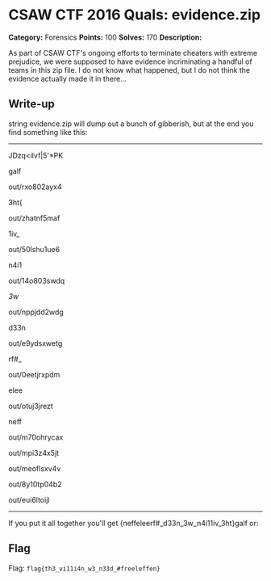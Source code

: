 # CSAW CTF 2016 Quals: evidence.zip

**Category:** Forensics
**Points:** 100
**Solves:** 170
**Description:**

As part of CSAW CTF's ongoing efforts to terminate cheaters with extreme prejudice, we were supposed to have evidence incriminating a handful of teams in this zip file. I do not know what happened, but I do not think the evidence actually made it in there...

## Write-up
string evidence.zip will dump out a bunch of gibberish, but at the end you find something like this: 

***
JDzq<ilvf|5'*PK

galf

out/rxo802ayx4

3ht{

out/zhatnf5maf

1iv_

out/50lshu1ue6

n4i1

out/14o803swdq

_3w_

out/nppjdd2wdg

d33n

out/e9ydsxwetg

rf#_

out/0eetjrxpdm

elee

out/otuj3jrezt

neff

out/m70ohrycax

out/mpi3z4x5jt

out/meoflsxv4v

out/8y10tp04b2

out/eui6ltoijl
*** 

If you put it all together you'll get {neffeleerf#_d33n_3w_n4i11iv_3ht}galf or:

## Flag
Flag: `flag{th3_vi11i4n_w3_n33d_#freeleffen}`
